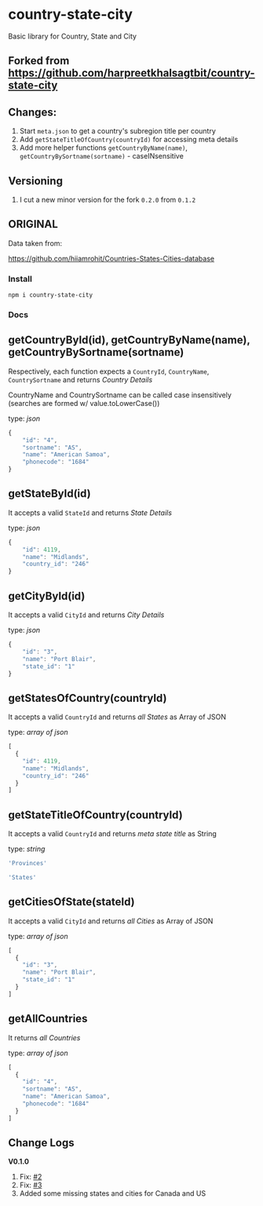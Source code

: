 # country-state-city

Basic library for Country, State and City

## Forked from https://github.com/harpreetkhalsagtbit/country-state-city

## Changes:

1. Start `meta.json` to get a country's subregion title per country
2. Add `getStateTitleOfCountry(countryId)` for accessing meta details
3. Add more helper functions `getCountryByName(name)`, `getCountryBySortname(sortname)` - caseINsensitive

## Versioning

1. I cut a new minor version for the fork `0.2.0` from `0.1.2`

## ORIGINAL

Data taken from:

https://github.com/hiiamrohit/Countries-States-Cities-database

### Install
`npm i country-state-city`

### Docs

getCountryById(id), getCountryByName(name), getCountryBySortname(sortname)
---------------

Respectively, each function expects a `CountryId`,  `CountryName`,  `CountrySortname` and returns *Country Details*

CountryName and CountrySortname can be called case insensitively (searches are formed w/ value.toLowerCase())

type: *json*

```js
{
	"id": "4",
	"sortname": "AS",
	"name": "American Samoa",
	"phonecode": "1684"
}
```

getStateById(id)
---------------

It accepts a valid `StateId` and   returns *State Details*

type: *json*

```js
{
	"id": 4119,
	"name": "Midlands",
	"country_id": "246"
}
```

getCityById(id)
---------------

It accepts a valid `CityId` and   returns *City Details*

type: *json*

```js
{
	"id": "3",
	"name": "Port Blair",
	"state_id": "1"
}
```

getStatesOfCountry(countryId)
---------------

It accepts a valid `CountryId` and   returns *all States* as Array of JSON

type: *array of json*

```js
[
  {
    "id": 4119,
    "name": "Midlands",
    "country_id": "246"
  }
]
```

getStateTitleOfCountry(countryId)
---------------

It accepts a valid `CountryId` and returns *meta state title* as String

type: *string*

```js
'Provinces'
```

```js
'States'
```

getCitiesOfState(stateId)
---------------

It accepts a valid `CityId` and   returns *all Cities* as Array of JSON

type: *array of json*

```js
[
  {
    "id": "3",
    "name": "Port Blair",
    "state_id": "1"
  }
]

```

getAllCountries
---------------
It returns *all Countries*

type: *array of json*

```js
[
  {
    "id": "4",
    "sortname": "AS",
    "name": "American Samoa",
    "phonecode": "1684"
  }
]
```

Change Logs
---------------

**V0.1.0**
1. Fix: [#2](https://github.com/harpreetkhalsagtbit/country-state-city/issues/2)
2. Fix: [#3](https://github.com/harpreetkhalsagtbit/country-state-city/issues/3)
3. Added some missing states and cities for Canada and US
